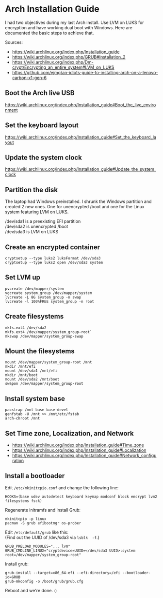 # Arch Installation Guide

I had two objectives during my last Arch install. Use LVM on LUKS for encryption and have working dual boot with Windows. Here are documented the basic steps to achieve that.

Sources:
* https://wiki.archlinux.org/index.php/Installation_guide
* https://wiki.archlinux.org/index.php/GRUB#Installation_2
* https://wiki.archlinux.org/index.php/Dm-crypt/Encrypting_an_entire_system#LVM_on_LUKS
* https://github.com/ejmg/an-idiots-guide-to-installing-arch-on-a-lenovo-carbon-x1-gen-6

## Boot the Arch live USB

https://wiki.archlinux.org/index.php/Installation_guide#Boot_the_live_environment

## Set the keyboard layout

https://wiki.archlinux.org/index.php/Installation_guide#Set_the_keyboard_layout

## Update the system clock

https://wiki.archlinux.org/index.php/Installation_guide#Update_the_system_clock

## Partition the disk

The laptop had Windows preinstalled. I shrunk the Windows partition and created 2 new ones. One for unencrypted /boot and one for the Linux system featuring LVM on LUKS.

/dev/sda1 is a preexisting EFI partition  
/dev/sda2 is unencrypted /boot  
/dev/sda3 is LVM on LUKS

## Create an encrypted container

```
cryptsetup --type luks2 luksFormat /dev/sda3
cryptsetup --type luks2 open /dev/sda3 system
```

## Set LVM up

```
pvcreate /dev/mapper/system
vgcreate system_group /dev/mapper/system
lvcreate -L 8G system_group -n swap
lvcreate -l 100%FREE system_group -n root
```

## Create filesystems

```
mkfs.ext4 /dev/sda2
mkfs.ext4 /dev/mapper/system_group-root`
mkswap /dev/mapper/system_group-swap
```

## Mount the filesystems

```
mount /dev/mapper/system_group-root /mnt
mkdir /mnt/efi
mount /dev/sda1 /mnt/efi
mkdir /mnt/boot
mount /dev/sda2 /mnt/boot
swapon /dev/mapper/system_group-root
```

## Install system base

```
pacstrap /mnt base base-devel
genfstab -U /mnt >> /mnt/etc/fstab
arch-chroot /mnt
```

## Set Time zone, Localization, and Network

* https://wiki.archlinux.org/index.php/Installation_guide#Time_zone
* https://wiki.archlinux.org/index.php/Installation_guide#Localization
* https://wiki.archlinux.org/index.php/Installation_guide#Network_configuration

## Install a bootloader

Edit `/etc/mkinitcpio.conf` and change the following line:
```
HOOKS=(base udev autodetect keyboard keymap modconf block encrypt lvm2 filesystems fsck)
```

Regenerate initramfs and install Grub:

```
mkinitcpio -p linux
pacman -S grub efibootmgr os-prober
```

Edit `/etc/default/grub` like this:  
(Find out the UUID of /dev/sda3 via `lsblk  -f`.)

```
GRUB_PRELOAD_MODULES="... lvm"
GRUB_CMDLINE_LINUX="cryptdevice=UUID=</dev/sda3 UUID>:system root=/dev/mapper/system_group-root"
```

Install grub:

```
grub-install --target=x86_64-efi --efi-directory=/efi --bootloader-id=GRUB
grub-mkconfig -o /boot/grub/grub.cfg
```

Reboot and we're done. :)
